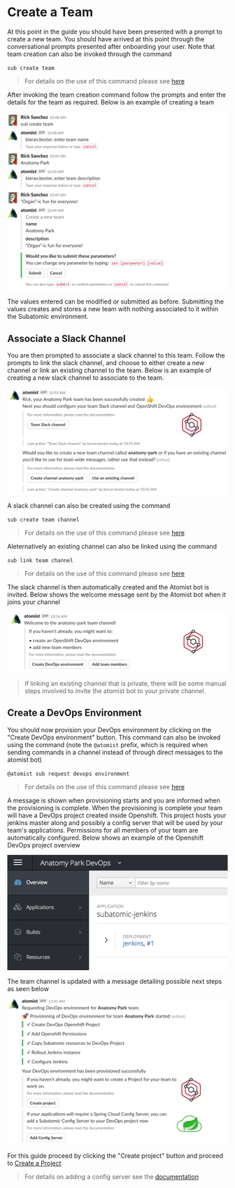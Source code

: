 # **Create a Team**
At this point in the guide you should have been presented with a prompt to create a new team. You should have arrived at this point through the conversational prompts presented after onboarding your user. Note that team creation can also be invoked through the command

`sub create team`

> For details on the use of this command please see [here](../quantum-mechanic/command-reference.md#create-team)

After invoking the team creation command follow the prompts and enter the details for the team as required. Below is an example of creating a team

![Team Creation](/images/user-guide/create-a-team/team-creation.png)

The values entered can be modified or submitted as before. Submitting the values creates and stores a new team with nothing associated to it within the Subatomic environment. 

## **Associate a Slack Channel**

You are then prompted to associate a slack channel to this team. Follow the prompts to link the slack channel, and choose to either create a new channel or link an existing channel to the team. Below is an example of creating a new slack channel to associate to the team.

![Slack Channel Creation](/images/user-guide/create-a-team/create-slack-channel.png)

A slack channel can also be created using the command

`sub create team channel`

> For details on the use of this command please see [here](../quantum-mechanic/command-reference.md#create-team-channel)

Aleternatively an existing channel can also be linked using the command

`sub link team channel`

> For details on the use of this command please see [here](../quantum-mechanic/command-reference.md#link-team-channel)

The slack channel is then automatically created and the Atomist bot is invited. Below shows the welcome message sent by the Atomist bot when it joins your channel

![Atomist Joins](/images/user-guide/create-a-team/atomist-joins.png)

> If linking an existing channel that is private, there will be some manual steps involved to invite the atomist bot to your private channel.

## **Create a DevOps Environment**

You should now provision your DevOps environment by clicking on the "Create DevOps environment" button. This command can also be invoked using the command (note the `@atomist` prefix, which is required when sending commands in a channel instead of through direct messages to the atomist bot)

`@atomist sub request devops environment`

> For details on the use of this command please see [here](../quantum-mechanic/command-reference.md#request-devops-environment)

A message is shown when provisioning starts and you are informed when the provisioning is complete. When the provisioning is complete your team will have a DevOps project created inside Openshift. This project hosts your jenkins master along and possibly a config server that will be used by your team's applications. Permissions for all members of your team are automatically configured. Below shows an example of the Openshift DevOps project overview

![DevOps Environment](/images/user-guide/create-a-team/devops-env-created.png)

The team channel is updated with a message detailing possible next steps as seen below

![Post DevOps Steps](/images/user-guide/create-a-team/devops-slack-message.png)

For this guide proceed by clicking the "Create project" button and proceed to [Create a Project](./create-a-project.md)

> For details on adding a config server see the [documentation](../quantum-mechanic/command-reference.md#add-config-server)